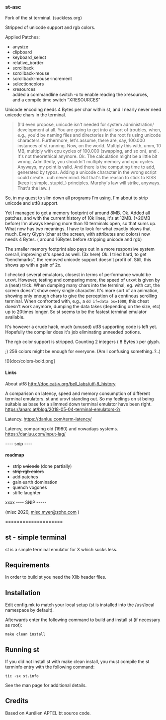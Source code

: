 ### st-asc

Fork of the st terminal. (suckless.org)

Stripped of unicode support and rgb colors.

Applied Patches:

- anysize
- clipboard
- keyboard_select
- relative_border
- scrollback
- scrollback-mouse
- scrollback-mouse-increment
- selectioncolors
- xresources <br>
		added a commandline switch -x to enable reading the xresources,<br>
		and a compile time switch "XRESOURCES"


Unicode encoding needs 4 Bytes per char within st,
and I nearly never need unicode chars in the terminal.

>(I'd even propose, unicode isn't needed for system administration/
development at all. You are going to get into all sort of troubles,
when, e.g., you'd be naming files and directories in the root fs
using unicode characters. Furthermore, let's assume, there are, say,
100.000 instances of st running. Now, on the world. Multiply this
with, umm, 10 MB, multiply with cpu cycles of 100.000 (swapping, and so on),
and . It's not theorethical anymore. Ok. The calculation might be a little bit wrong,
Admittedly, you shouldn't multiply memory and cpu cycles.
Anyways, my point is valid. And there is the computing time to add,
generated by typos. Adding a unicode character in the wrong script could create.. uuh
never mind. But that's the reason to stick to KISS (keep it simple, stupid..) principles. 
Murphy's law will strike, anyways. That's the law..)


So, in my quest to slim down all programs I'm using,
I'm about to strip unicode and utf8 support.

Yet I managed to get a memory footprint of around 8MB.
Ok. Added all patches, and with the current history of 10k lines,
it's at 12MB.
(>20MB before)
I'm always keeping more than 10 terminals open,
so that sums up. What now has two meanings. 
I have to look for what exactly blows that much.
Every Glyph (char at the screen, with attributes and colors) now
needs 4 Bytes. ( around 16Bytes before stripping unicode and rgb)


The smaller memory footprint also pays out in a more responsive
system overall, improving st's speed as well. (3x here) Ok.
I tried hard, to get "benchmarks", the removed unicode support
doesn't profit of. Still, this shows up with a gain of 2x.

I checked several emulators, closest in terms of performance would be 
urxvt. However, testing and comparing more, the speed of urxvt is given
by a (neat) trick. When dumping many chars into the terminal, eg. with cat,
the screen doesn't show every single character. It's more sort of an animation,
showing only enough chars to give the perception of a continous scrolling
terminal. When confronted with, e.g., a `dd if=data bs=1000`;
this cheat doesn't work anymore, dumping the data takes (depending on the size, etc)
up to 20times longer. 
So st seems to be the fastest terminal emulator available. 




It's however a crude hack, much (unused) utf8 supporting code is left yet.
Hopefully the compiler does it's job eliminating unneeded potions.

The rgb color support is stripped.
Counting 2 integers ( 8 Bytes ) per glyph.

;) 256 colors might be enough for everyone.
(Am I confusing something..?..)

!()[doc/colors-bold.png]


#### Links

About utf8 
http://doc.cat-v.org/bell_labs/utf-8_history

A comparison on latency, speed and memory consumption of
different terminal emulators. st and urxvt standing out.
So my feelings on st being suitable as base for a slimmed down terminal emulator
have been right.
https://anarc.at/blog/2018-05-04-terminal-emulators-2/

Latency. https://danluu.com/term-latency/

Latency, comparing old (1980) and nowadays systems.
https://danluu.com/input-lag/



---- snip ----

#### roadmap

- strip ~~unicode~~ (done partially)
- ~~strip rgb colors~~
- ~~add patches~~
- gain earth domination
- quench vogones
- stifle laughter

xxxx
---- SNIP -----

(misc 2020, misc.myer@zoho.com )


====================



st - simple terminal
--------------------
st is a simple terminal emulator for X which sucks less.


Requirements
------------
In order to build st you need the Xlib header files.


Installation
------------
Edit config.mk to match your local setup (st is installed into
the /usr/local namespace by default).

Afterwards enter the following command to build and install st (if
necessary as root):

    make clean install


Running st
----------
If you did not install st with make clean install, you must compile
the st terminfo entry with the following command:

    tic -sx st.info

See the man page for additional details.

Credits
-------
Based on Aurélien APTEL <aurelien dot aptel at gmail dot com> bt source code.

